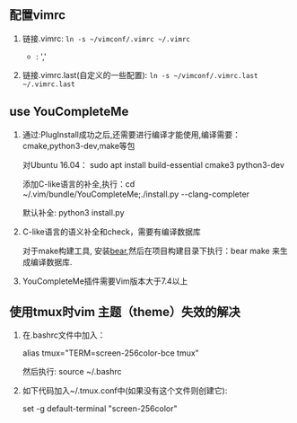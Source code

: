 ## 配置vimrc

1. 链接.vimrc: `ln -s ~/vimconf/.vimrc ~/.vimrc`
    - <Leader> : ','

2. 链接.vimrc.last(自定义的一些配置): `ln -s ~/vimconf/.vimrc.last ~/.vimrc.last`

## use YouCompleteMe

1. 通过:PlugInstall成功之后,还需要进行编译才能使用,编译需要：cmake,python3-dev,make等包

    对Ubuntu 16.04： sudo apt install build-essential cmake3 python3-dev

    添加C-like语言的补全,执行：cd ~/.vim/bundle/YouCompleteMe;./install.py
    --clang-completer

    默认补全: python3 install.py


2. C-like语言的语义补全和check，需要有编译数据库

    对于make构建工具,
    安装[bear](https://github.com/rizsotto/Bear),然后在项目构建目录下执行：bear
    make 来生成编译数据库.

3. YouCompleteMe插件需要Vim版本大于7.4以上

## 使用tmux时vim 主题（theme）失效的解决

1. 在.bashrc文件中加入：

    alias tmux="TERM=screen-256color-bce tmux"

    然后执行: source ~/.bashrc

2. 如下代码加入~/.tmux.conf中(如果没有这个文件则创建它):

    set -g default-terminal "screen-256color"

